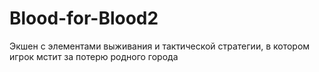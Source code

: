 # Blood-for-Blood2
Экшен с элементами выживания и тактической стратегии, в котором игрок мстит за потерю родного города
